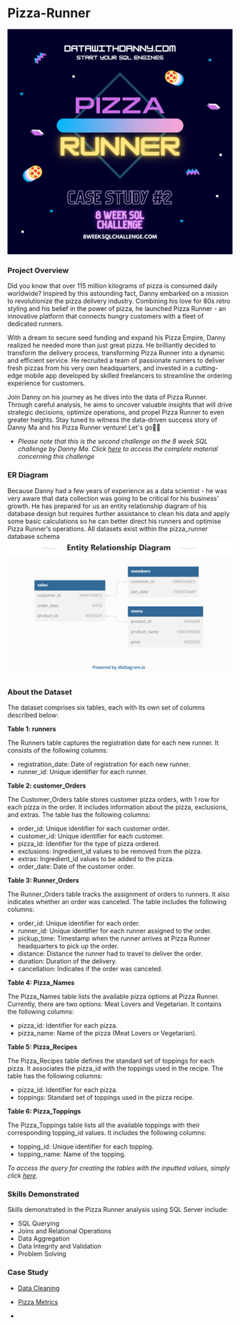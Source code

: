 # Pizza-Runner
![](https://github.com/blessingekwere/Pizza-Runner---2-SQL-Challenge-/blob/main/Pizza%20runner%20Introductory%20Pics.png)

### Project Overview
Did you know that over 115 million kilograms of pizza is consumed daily worldwide? Inspired by this astounding fact, Danny embarked on a mission to revolutionize the pizza delivery industry. Combining his love for 80s retro styling and his belief in the power of pizza, he launched Pizza Runner - an innovative platform that connects hungry customers with a fleet of dedicated runners.

With a dream to secure seed funding and expand his Pizza Empire, Danny realized he needed more than just great pizza. He brilliantly decided to transform the delivery process, transforming Pizza Runner into a dynamic and efficient service. He recruited a team of passionate runners to deliver fresh pizzas from his very own headquarters, and invested in a cutting-edge mobile app developed by skilled freelancers to streamline the ordering experience for customers.

Join Danny on his journey as he dives into the data of Pizza Runner. Through careful analysis, he aims to uncover valuable insights that will drive strategic decisions, optimize operations, and propel Pizza Runner to even greater heights. Stay tuned to witness the data-driven success story of Danny Ma and his Pizza Runner venture! Let's go💪🏃

* *Please note that this is the second challenge on the 8 week SQL challenge by Danny Ma. Click [here](https://8weeksqlchallenge.com/) to access the complete material concerning this challenge*

### ER Diagram
Because Danny had a few years of experience as a data scientist - he was very aware that data collection was going to be critical for his business’ growth.
He has prepared for us an entity relationship diagram of his database design but requires further assistance to clean his data and apply some basic calculations so he can better direct his runners and optimise Pizza Runner’s operations. All datasets exist within the pizza_runner database schema 
![](https://github.com/blessingekwere/Pizza-Runner---2-SQL-Challenge-/blob/main/Screenshot%20(87).png)

### About the Dataset
The dataset comprises six tables, each with its own set of columns described below:

**Table 1: runners**

The Runners table captures the registration date for each new runner. It consists of the following columns:
* registration_date: Date of registration for each new runner.
* runner_id: Unique identifier for each runner.
  
**Table 2: customer_Orders**

The Customer_Orders table stores customer pizza orders, with 1 row for each pizza in the order. It includes information about the pizza, exclusions, and extras. The table has the following columns:
* order_id: Unique identifier for each customer order.
* customer_id: Unique identifier for each customer.
* pizza_id: Identifier for the type of pizza ordered.
* exclusions: Ingredient_id values to be removed from the pizza.
* extras: Ingredient_id values to be added to the pizza.
* order_date: Date of the customer order.
  
**Table 3: Runner_Orders**

The Runner_Orders table tracks the assignment of orders to runners. It also indicates whether an order was canceled. The table includes the following columns:
* order_id: Unique identifier for each order.
* runner_id: Unique identifier for each runner assigned to the order.
* pickup_time: Timestamp when the runner arrives at Pizza Runner headquarters to pick up the order.
* distance: Distance the runner had to travel to deliver the order.
* duration: Duration of the delivery.
* cancellation: Indicates if the order was canceled.
  
**Table 4: Pizza_Names**

The Pizza_Names table lists the available pizza options at Pizza Runner. Currently, there are two options: Meat Lovers and Vegetarian. It contains the following columns:
* pizza_id: Identifier for each pizza.
* pizza_name: Name of the pizza (Meat Lovers or Vegetarian).
  
**Table 5: Pizza_Recipes**

The Pizza_Recipes table defines the standard set of toppings for each pizza. It associates the pizza_id with the toppings used in the recipe. The table has the following columns:
* pizza_id: Identifier for each pizza.
* toppings: Standard set of toppings used in the pizza recipe.
  
**Table 6: Pizza_Toppings**

The Pizza_Toppings table lists all the available toppings with their corresponding topping_id values. It includes the following columns:
* topping_id: Unique identifier for each topping.
* topping_name: Name of the topping.

*To access the query for creating the tables with the inputted values, simply click [here](https://github.com/blessingekwere/Pizza-Runner---2-SQL-Challenge-/blob/main/Creating%20tables%20and%20inputting%20the%20values%20in%20the%20db.md).*

### Skills Demonstrated
Skills demonstrated in the Pizza Runner analysis using SQL Server include:

* SQL Querying
* Joins and Relational Operations
* Data Aggregation
* Data Integrity and Validation
* Problem Solving

### Case Study
* [Data Cleaning](https://github.com/blessingekwere/Pizza-Runner---2-SQL-Challenge-/blob/main/Data%20Cleaning.md)

* [Pizza Metrics](https://github.com/blessingekwere/Pizza-Runner---2-SQL-Challenge-/blob/main/Pizza%20Metrics.md)

* [](https://github.com/blessingekwere/Pizza-Runner---2-SQL-Challenge-/blob/main/Runner%20and%20Customer%20Experience.md)
